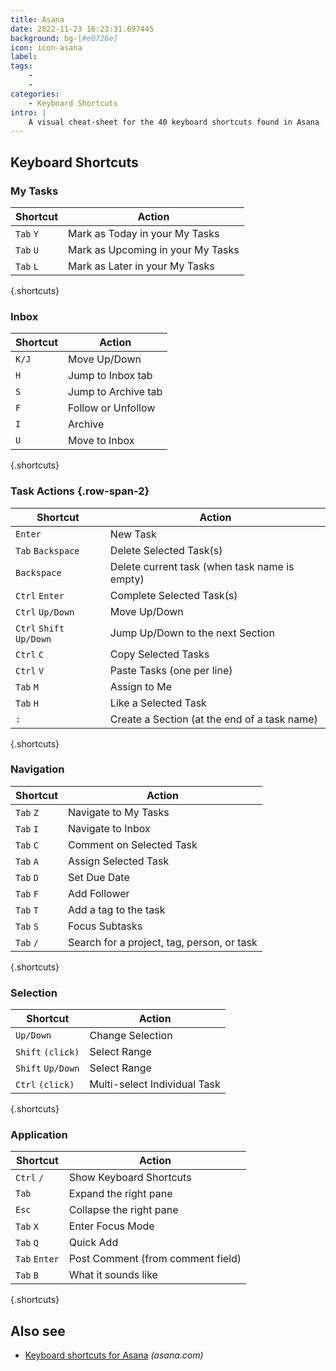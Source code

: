 ```yaml
---
title: Asana
date: 2022-11-23 16:23:31.697445
background: bg-[#e0726e]
icon: icon-asana
label: 
tags: 
    - 
    - 
categories:
    - Keyboard Shortcuts
intro: |
    A visual cheat-sheet for the 40 keyboard shortcuts found in Asana
---
```




Keyboard Shortcuts
------------------



### My Tasks

Shortcut | Action
---|---
`Tab` `Y`  | Mark as Today in your My Tasks
`Tab` `U`  | Mark as Upcoming in your My Tasks
`Tab` `L`  | Mark as Later in your My Tasks
{.shortcuts}


### Inbox

Shortcut | Action
---|---
`K/J`  | Move Up/Down
`H`  | Jump to Inbox tab
`S`  | Jump to Archive tab
`F`  | Follow or Unfollow
`I`  | Archive
`U`  | Move to Inbox
{.shortcuts}


### Task Actions {.row-span-2} 

Shortcut | Action
---|---
`Enter`  | New Task
`Tab` `Backspace`  | Delete Selected Task(s)
`Backspace`  | Delete current task (when task name is empty)
`Ctrl` `Enter`  | Complete Selected Task(s)
`Ctrl` `Up/Down`  | Move Up/Down
`Ctrl` `Shift` `Up/Down`  | Jump Up/Down to the next Section
`Ctrl` `C`  | Copy Selected Tasks
`Ctrl` `V`  | Paste Tasks (one per line)
`Tab` `M`  | Assign to Me
`Tab` `H`  | Like a Selected Task
`:`  | Create a Section (at the end of a task name)
{.shortcuts}


### Navigation

Shortcut | Action
---|---
`Tab` `Z`  | Navigate to My Tasks
`Tab` `I`  | Navigate to Inbox
`Tab` `C`  | Comment on Selected Task
`Tab` `A`  | Assign Selected Task
`Tab` `D`  | Set Due Date
`Tab` `F`  | Add Follower
`Tab` `T`  | Add a tag to the task
`Tab` `S`  | Focus Subtasks
`Tab` `/`  | Search for a project, tag, person, or task
{.shortcuts}


### Selection

Shortcut | Action
---|---
`Up/Down`  | Change Selection
`Shift` `(click)`  | Select Range
`Shift` `Up/Down`  | Select Range
`Ctrl` `(click)`  | Multi-select Individual Task
{.shortcuts}


### Application

Shortcut | Action
---|---
`Ctrl` `/`  | Show Keyboard Shortcuts
`Tab`  | Expand the right pane
`Esc`  | Collapse the right pane
`Tab` `X`  | Enter Focus Mode
`Tab` `Q`  | Quick Add
`Tab` `Enter`  | Post Comment (from comment field)
`Tab` `B`  | What it sounds like
{.shortcuts}




Also see
--------
- [Keyboard shortcuts for Asana](https://asana.com/guide/help/faq/shortcuts) _(asana.com)_
